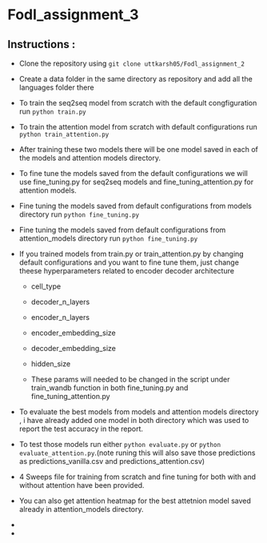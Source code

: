 # Fodl_assignment_3

## Instructions :

* Clone the repository using  `git clone uttkarsh05/Fodl_assignment_2`

* Create a data folder in the same directory as repository and add all the languages folder there

* To train the seq2seq model from scratch with the default congfiguration run `python train.py`

* To train the attention model from scratch with default configurations run `python train_attention.py`

* After training these two models there will be one model saved in each of the models and attention models directory.

* To fine tune the models saved from the default configurations we will use fine_tuning.py for seq2seq models and fine_tuning_attention.py for attention models.

* Fine tuning the models saved from default configurations from models directory run `python fine_tuning.py`

* Fine tuning the models saved from default configurations from attention_models directory run `python fine_tuning.py`

* If you trained models from train.py or train_attention.py by changing default configurations and you want to fine tune them, just change theese hyperparameters related to encoder decoder architecture

  * cell_type

  * decoder_n_layers

  * encoder_n_layers

  * encoder_embedding_size

  * decoder_embedding_size

  * hidden_size 
  * These params will needed to be changed in the script under train_wandb function in both fine_tuning.py and fine_tuning_attention.py

* To evaluate the best models from models and attention models directory , i have already added one model in both directory which was used to report the test accuracy in the report.

* To test those models run either `python evaluate.py` or `python evaluate_attention.py`.(note runing this will also save those predictions as predictions_vanilla.csv and predictions_attention.csv)

* 4 Sweeps file for training from scratch and fine tuning for both with and without attention have been provided.

* You can also get attention heatmap for the best attetnion model saved already in attention_models directory.

* 
* 
